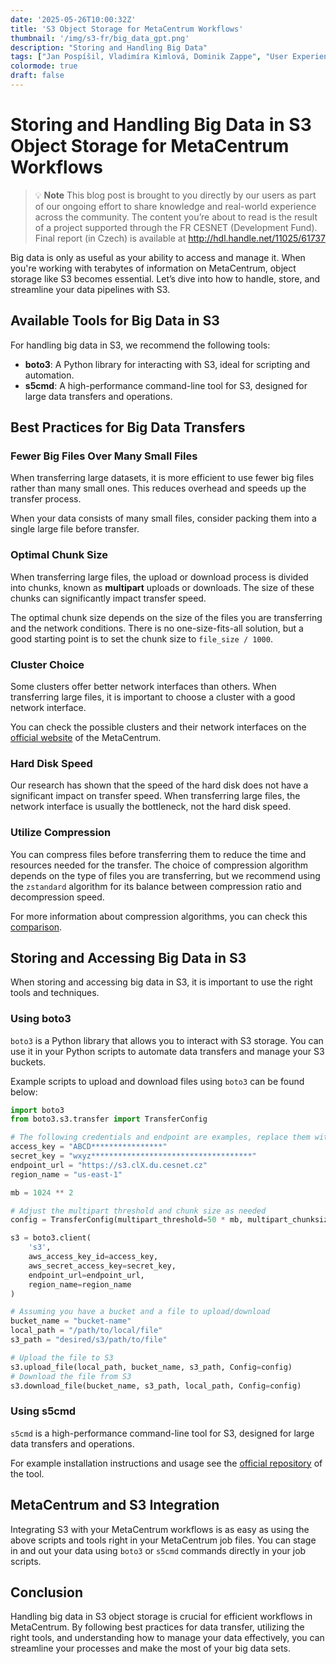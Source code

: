 ```yaml
---
date: '2025-05-26T10:00:32Z'
title: 'S3 Object Storage for MetaCentrum Workflows'
thumbnail: '/img/s3-fr/big_data_gpt.png'
description: "Storing and Handling Big Data"
tags: ["Jan Pospíšil, Vladimíra Kimlová, Dominik Zappe", "User Experience", "S3", "FR CESNET", "ZCU"]
colormode: true
draft: false
---
```


# Storing and Handling Big Data in S3 Object Storage for MetaCentrum Workflows

> 💡 **Note** 
> This blog post is brought to you directly by our users as part of our ongoing effort to share knowledge and real-world experience across the community. 
> The content you’re about to read is the result of a project supported through the FR CESNET (Development Fund).
> Final report (in Czech) is available at http://hdl.handle.net/11025/61737


Big data is only as useful as your ability to access and manage it.
When you're working with terabytes of information on MetaCentrum, object storage like S3 becomes essential.
Let’s dive into how to handle, store, and streamline your data pipelines with S3.

## Available Tools for Big Data in S3

For handling big data in S3, we recommend the following tools:
- **boto3**: A Python library for interacting with S3, ideal for scripting and automation.
- **s5cmd**: A high-performance command-line tool for S3, designed for large data transfers and operations.

## Best Practices for Big Data Transfers

### Fewer Big Files Over Many Small Files

When transferring large datasets, it is more efficient to use fewer big files rather than many small ones.
This reduces overhead and speeds up the transfer process.

When your data consists of many small files, consider packing them into a single large file before transfer.

### Optimal Chunk Size

When transferring large files, the upload or download process is divided into chunks, known as **multipart** uploads or downloads.
The size of these chunks can significantly impact transfer speed.

The optimal chunk size depends on the size of the files you are transferring and the network conditions.
There is no one-size-fits-all solution, but a good starting point is to set the chunk size to `file_size / 1000`.

### Cluster Choice

Some clusters offer better network interfaces than others.
When transferring large files, it is important to choose a cluster with a good network interface.

You can check the possible clusters and their network interfaces on the [official website](https://metavo.metacentrum.cz/pbsmon2/nodes/physical) of the MetaCentrum.

### Hard Disk Speed

Our research has shown that the speed of the hard disk does not have a significant impact on transfer speed.
When transferring large files, the network interface is usually the bottleneck, not the hard disk speed.

### Utilize Compression

You can compress files before transferring them to reduce the time and resources needed for the transfer.
The choice of compression algorithm depends on the type of files you are transferring, but we recommend using the `zstandard` algorithm for its balance between compression ratio and decompression speed.

For more information about compression algorithms, you can check this [comparison](https://quixdb.github.io/squash-benchmark/).

## Storing and Accessing Big Data in S3

When storing and accessing big data in S3, it is important to use the right tools and techniques.

### Using boto3

`boto3` is a Python library that allows you to interact with S3 storage.
You can use it in your Python scripts to automate data transfers and manage your S3 buckets.

Example scripts to upload and download files using `boto3` can be found below:

```python
import boto3
from boto3.s3.transfer import TransferConfig

# The following credentials and endpoint are examples, replace them with your own or get them from a secure source
access_key = "ABCD****************"
secret_key = "wxyz************************************"
endpoint_url = "https://s3.clX.du.cesnet.cz"
region_name = "us-east-1"

mb = 1024 ** 2

# Adjust the multipart threshold and chunk size as needed
config = TransferConfig(multipart_threshold=50 * mb, multipart_chunksize=50 * mb, use_threads=True)

s3 = boto3.client(
    's3',
    aws_access_key_id=access_key,
    aws_secret_access_key=secret_key,
    endpoint_url=endpoint_url,
    region_name=region_name
)

# Assuming you have a bucket and a file to upload/download
bucket_name = "bucket-name"
local_path = "/path/to/local/file"
s3_path = "desired/s3/path/to/file"

# Upload the file to S3
s3.upload_file(local_path, bucket_name, s3_path, Config=config)
# Download the file from S3
s3.download_file(bucket_name, s3_path, local_path, Config=config)
```

### Using s5cmd

`s5cmd` is a high-performance command-line tool for S3, designed for large data transfers and operations.

For example installation instructions and usage see the [official repository](https://github.com/peak/s5cmd) of the tool.

## MetaCentrum and S3 Integration

Integrating S3 with your MetaCentrum workflows is as easy as using the above scripts and tools right in your MetaCentrum job files.
You can stage in and out your data using `boto3` or `s5cmd` commands directly in your job scripts.

## Conclusion

Handling big data in S3 object storage is crucial for efficient workflows in MetaCentrum.
By following best practices for data transfer, utilizing the right tools, and understanding how to manage your data effectively, you can streamline your processes and make the most of your big data sets.
